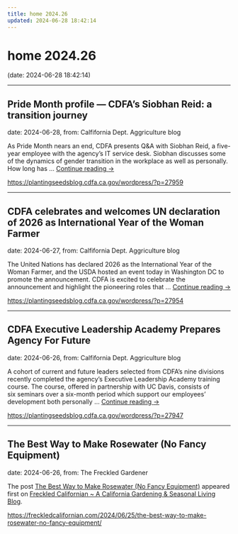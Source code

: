 ```yaml
---
title: home 2024.26
updated: 2024-06-28 18:42:14
---
```


# home 2024.26

(date: 2024-06-28 18:42:14)

---

## Pride Month profile — CDFA’s Siobhan Reid: a transition journey

date: 2024-06-28, from: Calfifornia Dept. Aggriculture blog

As Pride Month nears an end, CDFA presents Q&#38;A with Siobhan Reid, a five-year employee with the agency’s IT service desk. Siobhan discusses some of the dynamics of gender transition in the workplace as well as personally.&#160; How long has &#8230; <a href="https://plantingseedsblog.cdfa.ca.gov/wordpress/?p=27959">Continue reading <span class="meta-nav">&#8594;</span></a> 

<https://plantingseedsblog.cdfa.ca.gov/wordpress/?p=27959>

---

## ​CDFA celebrates and welcomes UN declaration of 2026 as International Year of the Woman Farmer

date: 2024-06-27, from: Calfifornia Dept. Aggriculture blog

The United Nations has declared&#160;2026 as the International Year of the Woman Farmer, and the USDA hosted an event today in Washington DC to promote the announcement. CDFA is excited to celebrate the announcement and highlight the pioneering roles that &#8230; <a href="https://plantingseedsblog.cdfa.ca.gov/wordpress/?p=27954">Continue reading <span class="meta-nav">&#8594;</span></a> 

<https://plantingseedsblog.cdfa.ca.gov/wordpress/?p=27954>

---

## CDFA Executive Leadership Academy Prepares Agency For Future

date: 2024-06-26, from: Calfifornia Dept. Aggriculture blog

A cohort of current and future leaders&#160;selected from CDFA’s nine divisions recently completed the agency’s Executive Leadership Academy training course. The course, offered in partnership with UC Davis, consists of six&#160;seminars&#160;over a six-month period&#160;which support our employees’ development both personally &#8230; <a href="https://plantingseedsblog.cdfa.ca.gov/wordpress/?p=27947">Continue reading <span class="meta-nav">&#8594;</span></a> 

<https://plantingseedsblog.cdfa.ca.gov/wordpress/?p=27947>

---

## The Best Way to Make Rosewater (No Fancy Equipment)

date: 2024-06-26, from: The Freckled Gardener

<p>The post <a href="https://freckledcalifornian.com/2024/06/25/the-best-way-to-make-rosewater-no-fancy-equipment/">The Best Way to Make Rosewater (No Fancy Equipment)</a> appeared first on <a href="https://freckledcalifornian.com">Freckled Californian ~ A California Gardening &amp; Seasonal Living Blog</a>.</p>
 

<https://freckledcalifornian.com/2024/06/25/the-best-way-to-make-rosewater-no-fancy-equipment/>

